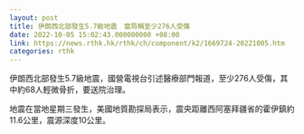 ```yaml
---
layout: post
title: 伊朗西北部發生5.7級地震　當局稱至少276人受傷
date: 2022-10-05 15:02:43.000000000 +08:00
link: https://news.rthk.hk/rthk/ch/component/k2/1669724-20221005.htm
categories: rthk
---
```


伊朗西北部發生5.7級地震，國營電視台引述醫療部門報道，至少276人受傷，其中約68人輕微骨折，要送院治理。

地震在當地星期三發生，美國地質勘探局表示，震央距離西阿塞拜疆省的霍伊鎮約11.6公里，震源深度10公里。
